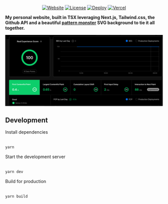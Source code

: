 <div align="center">

[![Website](https://img.shields.io/badge/%20%F0%9F%8F%A1%20website-0072ff.svg?longCache=true&style=for-the-badge)](https://thomasleonhighbaugh.me)
[![License](https://img.shields.io/badge/-mit-red.svg?longCache=true&style=for-the-badge)](https://github.com/tdemapp/website/blob/master/LICENSE)
[![Deploy](https://img.shields.io/badge/Deploy-black.svg?logo=vercel&longCache=true&style=for-the-badge)](https://vercel.com/import/project?template=https://github.com/Thomashighbaugh/Personal-Site)
[![Vercel](https://img.shields.io/badge/-powered%20by%20vercel-black.svg?logo=vercel&longCache=true&style=for-the-badge)](https://vercel.com/home?utm_source=thomashighbaugh&utm_campaign=oss)

</div>

**My personal website, built in TSX leveraging Next.js, Tailwind.css, the Github API and a beautiful [pattern monster](https://pattern.monster) SVG background to tie it all together.**

<div align="center">

![Portfolio](../public/blog/portfolio/screenshot-aNn1fb.png)

</div>

## Development

Install dependencies

```zsh

yarn

```

Start the development server

```zsh

yarn dev

```

Build for production

```zsh

yarn build
```
